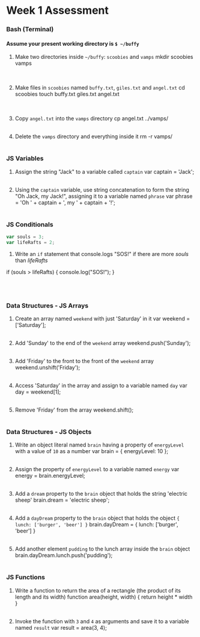 # Week 1 Assessment

### Bash (Terminal)

#### Assume your present working directory is `$ ~/buffy`

1. Make two directories inside `~/buffy`: `scoobies` and `vamps`
mkdir scoobies vamps
<br><br><br>


2. Make files in `scoobies` named `buffy.txt`, `giles.txt` and `angel.txt`
cd scoobies
touch buffy.txt giles.txt angel.txt
<br><br><br>


3. Copy `angel.txt` into the `vamps` directory
cp angel.txt ../vamps/
<br><br>

4. Delete the `vamps` directory and everything inside it
rm -r vamps/
<br><br>

### JS Variables

1. Assign the string "Jack" to a variable called `captain`
var captain = 'Jack';
<br><br>


2. Using the `captain` variable, use string concatenation to form the string "Oh Jack, my Jack!", assigning it to a variable named `phrase`
var phrase = 'Oh ' + captain + ', my ' + captain + '!';
<br><br>


### JS Conditionals
```js
var souls = 3;
var lifeRafts = 2;
```

1. Write an `if` statement that console.logs "SOS!" if there are more _souls_ than _lifeRafts_

if (souls > lifeRafts) {
    console.log("SOS!");
}

<br><br>


### Data Structures - JS Arrays

1. Create an array named `weekend` with just 'Saturday' in it
var weekend = ['Saturday'];
<br><br>

2. Add 'Sunday' to the end of the `weekend` array
weekend.push('Sunday');
<br><br>

3. Add 'Friday' to the front to the front of the `weekend` array
weekend.unshift('Friday');
<br><br>

4. Access 'Saturday' in the array and assign to a variable named `day`
var day = weekend[1];
<br><br>

5. Remove 'Friday' from the array
weekend.shift();
<br><br>

### Data Structures - JS Objects

1. Write an object literal named `brain` having a property of `energyLevel` with a value of `10` as a number
var brain = {
    energyLevel: 10
};
<br><br>

2. Assign the property of `energyLevel` to a variable named `energy`
var energy = brain.energyLevel;
<br><br>

3. Add a `dream` property to the `brain` object that holds the string  'electric sheep'
brain.dream = 'electric sheep';
<br><br>

4. Add a `dayDream` property to the `brain` object that holds the object `{ lunch: ['burger', 'beer'] }`
brain.dayDream = {
    lunch: ['burger', 'beer']
}
<br><br>

5. Add another element `pudding` to the lunch array inside the `brain` object
brain.dayDream.lunch.push('pudding');
<br><br>

### JS Functions

1. Write a function to return the area of a rectangle (the product of its length and its width)
function area(height, width) {
    return height * width
}
<br><br>

2. Invoke the function with `3` and `4` as arguments and save it to a variable named `result`
var result = area(3, 4);
<br><br>